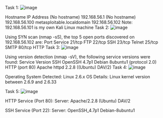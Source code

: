 Task 1:
![image](https://github.com/user-attachments/assets/8f2af06c-7f8e-4937-9b18-9b28ef876317)

Hostname	IP Address
(No hostname)	192.168.56.1
(No hostname)	192.168.56.100
metasploitable.localdomain	192.168.56.102
Note:
192.168.56.101 is my own Kali Linux machine
Task 2:
![image](https://github.com/user-attachments/assets/fcf19b02-4712-4030-a256-053a99e7fe4f)

Using SYN scan (nmap -sS), the top 5 open ports discovered on 192.168.56.102 are:
Port	Service
21/tcp	FTP
22/tcp	SSH
23/tcp	Telnet
25/tcp	SMTP
80/tcp	HTTP
Task 3:
![image](https://github.com/user-attachments/assets/2384e23e-95ce-4930-8b61-d3d369fa1b10)

Using version detection (nmap -sV), the following service versions were found:
Service	Version
SSH	OpenSSH 4.7p1 Debian 8ubuntu1 (protocol 2.0)
HTTP (port 80)	Apache httpd 2.2.8 ((Ubuntu) DAV/2)
Task 4:
![image](https://github.com/user-attachments/assets/8576937f-7a52-47a2-9054-158b7658c4a1)

Operating System Detected: Linux 2.6.x
OS Details: Linux kernel version between 2.6.9 and 2.6.33

Task 5:
![image](https://github.com/user-attachments/assets/fe9a0de9-b70d-4d07-84d0-84677cdb7dd3)

HTTP Service (Port 80):
Server: Apache/2.2.8 (Ubuntu) DAV/2

SSH Service (Port 22):
Server: OpenSSH_4.7p1 Debian-8ubuntu1
